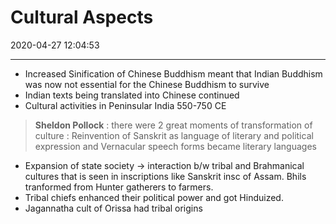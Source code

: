 # Cultural Aspects
2020-04-27 12:04:53
            
---

-   Increased Sinification of Chinese Buddhism meant that Indian Buddhism was now not essential for the Chinese Buddhism to survive
-   Indian texts being translated into Chinese continued
-   Cultural activities in Peninsular India 550-750 CE
> **Sheldon Pollock** : there were 2 great moments of transformation of culture : Reinvention of Sanskrit as language of literary and political expression and Vernacular speech forms became literary languages
- Expansion of state society -> interaction b/w tribal and Brahmanical cultures that is seen in inscriptions like Sanskrit insc of Assam. Bhils tranformed from Hunter gatherers to farmers.
- Tribal chiefs enhanced their political power and got Hinduized.
- Jagannatha cult of Orissa had tribal origins




